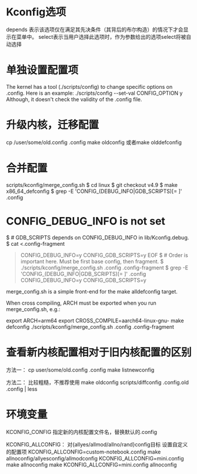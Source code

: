# Kconfig选项
depends 表示该选项仅在满足其先决条件（其背后的布尔构造）的情况下才会显示在菜单中。
select表示当用户选择此选项时，作为参数给出的选项select将被自动选择

# 单独设置配置项
The kernel has a tool (./scripts/config) to change specific options on .config. Here is an example:
./scripts/config --set-val CONFIG_OPTION y
Although, it doesn't check the validity of the .config file.

# 升级内核，迁移配置
cp /user/some/old.config .config
make oldconfig 或者make olddefconfig

# 合并配置
scripts/kconfig/merge_config.sh
$ cd linux
$ git checkout v4.9
$ make x86_64_defconfig
$ grep -E 'CONFIG_(DEBUG_INFO|GDB_SCRIPTS)[= ]' .config
# CONFIG_DEBUG_INFO is not set
$ # GDB_SCRIPTS depends on CONFIG_DEBUG_INFO in lib/Kconfig.debug.
$ cat <<EOF >.config-fragment
> CONFIG_DEBUG_INFO=y
> CONFIG_GDB_SCRIPTS=y
> EOF
$ # Order is important here. Must be first base config, then fragment.
$ ./scripts/kconfig/merge_config.sh .config .config-fragment
$ grep -E 'CONFIG_(DEBUG_INFO|GDB_SCRIPTS)[= ]' .config
CONFIG_DEBUG_INFO=y
CONFIG_GDB_SCRIPTS=y

merge_config.sh is a simple front-end for the make alldefconfig target.

When cross compiling, ARCH must be exported when you run merge_config.sh, e.g.:

export ARCH=arm64
export CROSS_COMPILE=aarch64-linux-gnu-
make defconfig
./scripts/kconfig/merge_config.sh .config .config-fragment

# 查看新内核配置相对于旧内核配置的区别
方法一：
cp user/some/old.config .config
make listnewconfig

方法二： 比较粗糙，不推荐使用
make oldconfig
scripts/diffconfig .config.old .config | less

# 环境变量
KCONFIG_CONFIG
指定新的内核配置文件名，替换默认的.config

KCONFIG_ALLCONFIG： 对{allyes/allmod/allno/rand}config目标
设置自定义的配置项
KCONFIG_ALLCONFIG=custom-notebook.config make allnoconfig/allyesconfig/allmodconfig
KCONFIG_ALLCONFIG=mini.config make allnoconfig
make KCONFIG_ALLCONFIG=mini.config allnoconfig
